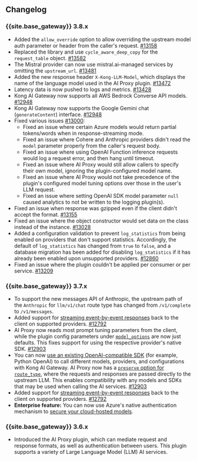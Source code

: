 ## Changelog

### {{site.base_gateway}} 3.8.x

* Added the `allow_override` option to allow overriding the upstream model auth parameter or header from the caller's request.
[#13158](https://github.com/Kong/kong/issues/13158)
* Replaced the library and use `cycle_aware_deep_copy` for the `request_table` object.
[#13582](https://github.com/Kong/kong/issues/13582)
* The Mistral provider can now use mistral.ai-managed services by omitting the `upstream_url`.
[#13481](https://github.com/Kong/kong/issues/13481)
* Added the new response header `X-Kong-LLM-Model`, which displays the name of the language model used in the AI Proxy plugin.
[#13472](https://github.com/Kong/kong/issues/13472)
* Latency data is now pushed to logs and metrics.
[#13428](https://github.com/Kong/kong/issues/13428)
* Kong AI Gateway now supports all AWS Bedrock Converse API models.
[#12948](https://github.com/Kong/kong/issues/12948)
* Kong AI Gateway now supports the Google Gemini chat (`generateContent`) interface.
[#12948](https://github.com/Kong/kong/issues/12948)
* Fixed various issues [#13000](https://github.com/Kong/kong/issues/13000): 
    * Fixed an issue where certain Azure models would return partial tokens/words when in response-streaming mode.
    * Fixed an issue where Cohere and Anthropic providers didn't read the `model` parameter properly from the caller's request body.
    * Fixed an issue where using OpenAI Function inference requests would log a request error, and then hang until timeout.
    * Fixed an issue where AI Proxy would still allow callers to specify their own model, ignoring the plugin-configured model name.
    * Fixed an issue where AI Proxy would not take precedence of the plugin's configured model tuning options over those in the user's LLM request.
    * Fixed an issue where setting OpenAI SDK model parameter `null` caused analytics to not be written to the logging plugin(s).
* Fixed an issue when response was gzipped even if the client didn't accept the format.
[#13155](https://github.com/Kong/kong/issues/13155)
* Fixed an issue where the object constructor would set data on the class instead of the instance.
[#13028](https://github.com/Kong/kong/issues/13028)
* Added a configuration validation to prevent `log_statistics` from being enabled on providers that don't support statistics.
Accordingly, the default of `log_statistics` has changed from `true` to `false`, and a database migration has been added for 
disabling `log_statistics` if it has already been enabled upon unsupported providers.
[#12860](https://github.com/Kong/kong/issues/12860)
* Fixed an issue where the plugin couldn't be applied per consumer or per service.
  [#13209](https://github.com/Kong/kong/issues/13209)

### {{site.base_gateway}} 3.7.x

* To support the new messages API of Anthropic,
the upstream path of the `Anthropic` for `llm/v1/chat` route type has changed from `/v1/complete` to `/v1/messages`.
* Added support for [streaming event-by-event responses](/hub/kong-inc/ai-proxy/how-to/streaming/) back to the client on supported providers.
[#12792](https://github.com/Kong/kong/issues/12792)
* AI Proxy now reads most prompt tuning parameters from the client, 
while the plugin config parameters under [`model_options`](/hub/kong-inc/ai-proxy/configuration/#config-model_options) are now just defaults.
This fixes support for using the respective provider's native SDK.
[#12903](https://github.com/Kong/kong/issues/12903)
* You can now [use an existing OpenAI-compatible SDK](/hub/kong-inc/ai-proxy/how-to/sdk-usage) (for example, Python OpenAI) to call
different models, providers, and configurations with Kong AI Gateway.
AI Proxy now has a [`preserve` option for `route_type`](/hub/kong-inc/ai-proxy/configuration/#config-route_type), 
where the requests and responses are passed directly to the upstream LLM. This enables compatibility with any
models and SDKs that may be used when calling the AI services.
[#12903](https://github.com/Kong/kong/issues/12903)
* Added support for [streaming event-by-event responses](/hub/kong-inc/ai-proxy/how-to/streaming/) back to the client on supported providers.
[#12792](https://github.com/Kong/kong/issues/12792)
* **Enterprise feature:** You can now use Azure's native authentication mechanism to [secure your cloud-hosted models](/hub/kong-inc/ai-proxy/how-to/cloud-provider-authentication/).

### {{site.base_gateway}} 3.6.x

* Introduced the AI Proxy plugin, which can mediate request and response formats, as well as authentication between users. This plugin supports a variety of Large Language Model (LLM) AI services.
